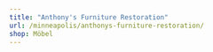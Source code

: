 ```yaml
---
title: "Anthony's Furniture Restoration"
url: /minneapolis/anthonys-furniture-restoration/
shop: Möbel
---
```

